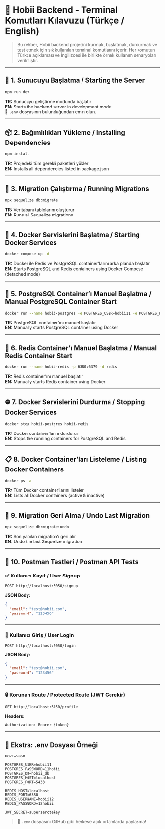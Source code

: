 # 📁 Hobii Backend - Terminal Komutları Kılavuzu (Türkçe / English)

> Bu rehber, Hobii backend projesini kurmak, başlatmak, durdurmak ve test etmek için sık kullanılan terminal komutlarını içerir. Her komutun Türkçe açıklaması ve İngilizcesi ile birlikte örnek kullanım senaryoları verilmiştir.

---

## 🚀 1. Sunucuyu Başlatma / Starting the Server

```bash
npm run dev
```

**TR:** Sunucuyu geliştirme modunda başlatır  
**EN:** Starts the backend server in development mode  
📌 `.env` dosyasının bulunduğundan emin olun.

---

## 📦 2. Bağımlılıkları Yükleme / Installing Dependencies

```bash
npm install
```

**TR:** Projedeki tüm gerekli paketleri yükler  
**EN:** Installs all dependencies listed in package.json  

---

## 🧱 3. Migration Çalıştırma / Running Migrations

```bash
npx sequelize db:migrate
```

**TR:** Veritabanı tablolarını oluşturur  
**EN:** Runs all Sequelize migrations  

---

## 🐳 4. Docker Servislerini Başlatma / Starting Docker Services

```bash
docker compose up -d
```

**TR:** Docker ile Redis ve PostgreSQL container’larını arka planda başlatır  
**EN:** Starts PostgreSQL and Redis containers using Docker Compose (detached mode)  

---

## 🐘 5. PostgreSQL Container’ı Manuel Başlatma / Manual PostgreSQL Container Start

```bash
docker run --name hobii-postgres -e POSTGRES_USER=hobii11 -e POSTGRES_PASSWORD=11hobii -e POSTGRES_DB=hobii_db -p 5433:5432 -d postgres
```

**TR:** PostgreSQL container'ını manuel başlatır  
**EN:** Manually starts PostgreSQL container using Docker  

---

## 🔁 6. Redis Container’ı Manuel Başlatma / Manual Redis Container Start

```bash
docker run --name hobii-redis -p 6380:6379 -d redis
```

**TR:** Redis container’ını manuel başlatır  
**EN:** Manually starts Redis container using Docker  

---

## ⛔ 7. Docker Servislerini Durdurma / Stopping Docker Services

```bash
docker stop hobii-postgres hobii-redis
```

**TR:** Docker container’larını durdurur  
**EN:** Stops the running containers for PostgreSQL and Redis  

---

## 📋 8. Docker Container’ları Listeleme / Listing Docker Containers

```bash
docker ps -a
```

**TR:** Tüm Docker container’larını listeler  
**EN:** Lists all Docker containers (active & inactive)  

---

## 🔄 9. Migration Geri Alma / Undo Last Migration

```bash
npx sequelize db:migrate:undo
```

**TR:** Son yapılan migration’ı geri alır  
**EN:** Undo the last Sequelize migration  

---

## 🧪 10. Postman Testleri / Postman API Tests

### ✅ Kullanıcı Kayıt / User Signup

```http
POST http://localhost:5050/signup
```

**JSON Body:**
```json
{
  "email": "test@hobii.com",
  "password": "123456"
}
```

---

### 🔐 Kullanıcı Giriş / User Login

```http
POST http://localhost:5050/login
```

**JSON Body:**
```json
{
  "email": "test@hobii.com",
  "password": "123456"
}
```

---

### 🔒 Korunan Route / Protected Route (JWT Gerekir)

```http
GET http://localhost:5050/profile
```

**Headers:**
```
Authorization: Bearer {token}
```

---

## 📂 Ekstra: .env Dosyası Örneği

```env
PORT=5050

POSTGRES_USER=hobii11
POSTGRES_PASSWORD=11hobii
POSTGRES_DB=hobii_db
POSTGRES_HOST=localhost
POSTGRES_PORT=5433

REDIS_HOST=localhost
REDIS_PORT=6380
REDIS_USERNAME=hobii12
REDIS_PASSWORD=12hobii

JWT_SECRET=superserctekey
```

> 🛑 `.env` dosyasını GitHub gibi herkese açık ortamlarda paylaşma!
